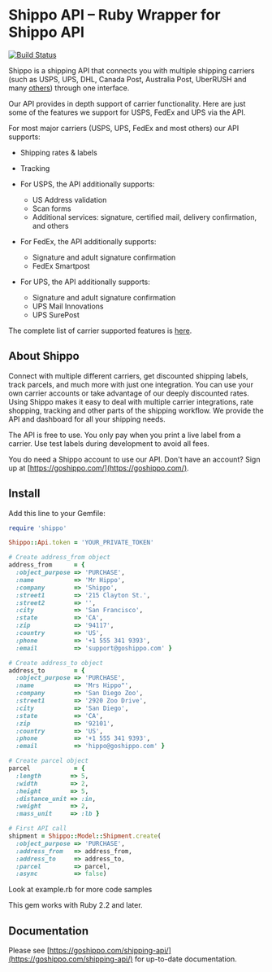 # Shippo API – Ruby Wrapper for Shippo API

[![Build Status](https://travis-ci.org/kigster/shippo-ruby-client.svg?branch=master)](https://travis-ci.org/kigster/shippo-ruby-client)

Shippo is a shipping API that connects you with multiple shipping carriers (such as USPS, UPS, DHL, Canada Post, Australia Post, UberRUSH and many [others](https://goshippo.com/shipping-carriers/)) through one interface.

Our API provides in depth support of carrier functionality. Here are just some of the features we support for USPS, FedEx and UPS via the API.

For most major carriers (USPS, UPS, FedEx and most others) our API supports:

* Shipping rates & labels
* Tracking
	
* For USPS, the API additionally supports:
	* US Address validation
	* Scan forms
	* Additional services: signature, certified mail, delivery confirmation, and others

* For FedEx, the API additionally supports:
	* Signature and adult signature confirmation
	* FedEx Smartpost

* For UPS, the API additionally supports:
	* Signature and adult signature confirmation
	* UPS Mail Innovations
	* UPS SurePost

The complete list of carrier supported features is [here](https://goshippo.com/shipping-api/carriers).

## About Shippo
Connect with multiple different carriers, get discounted shipping labels, track parcels, and much more with just one integration. You can use your own carrier accounts or take advantage of our deeply discounted rates. Using Shippo makes it easy to deal with multiple carrier integrations,  rate shopping, tracking and other parts of the shipping workflow. We provide the API and dashboard for all your shipping needs.

The API is free to use. You only pay when you print a live label from a carrier.  Use test labels during development to avoid all fees.

You do need a Shippo account to use our API. Don't have an account? Sign up at [https://goshippo.com/](https://goshippo.com/).

## Install


Add this line to your Gemfile:

```ruby
require 'shippo'

Shippo::Api.token = 'YOUR_PRIVATE_TOKEN'

# Create address_from object
address_from      = {
  :object_purpose => 'PURCHASE',
  :name           => 'Mr Hippo',
  :company        => 'Shippo',
  :street1        => '215 Clayton St.',
  :street2        => '',
  :city           => 'San Francisco',
  :state          => 'CA',
  :zip            => '94117',
  :country        => 'US',
  :phone          => '+1 555 341 9393',
  :email          => 'support@goshippo.com' }

# Create address_to object
address_to        = {
  :object_purpose => 'PURCHASE',
  :name           => 'Mrs Hippo"',
  :company        => 'San Diego Zoo',
  :street1        => '2920 Zoo Drive',
  :city           => 'San Diego',
  :state          => 'CA',
  :zip            => '92101',
  :country        => 'US',
  :phone          => '+1 555 341 9393',
  :email          => 'hippo@goshippo.com' }

# Create parcel object
parcel            = {
  :length        => 5,
  :width         => 2,
  :height        => 5,
  :distance_unit => :in,
  :weight        => 2,
  :mass_unit     => :lb }

# First API call
shipment = Shippo::Model::Shipment.create(
  :object_purpose => 'PURCHASE',
  :address_from   => address_from,
  :address_to     => address_to,
  :parcel         => parcel,
  :async          => false)
```

Look at example.rb for more code samples

This gem works with Ruby 2.2 and later.

## Documentation

Please see [https://goshippo.com/shipping-api/](https://goshippo.com/shipping-api/) for up-to-date documentation.
